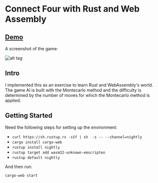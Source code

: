 # Connect Four with Rust and Web Assembly

## [Demo](https://michael-zucchetta.github.io/connect-four-rust-web-assembly/)

A screenshot of the game:

![alt tag](https://github.com/michael-zucchetta/blob/master/demo/ingame-screen.png?raw=true)

## Intro

I implemented this as an exercise to learn Rust and WebAssembly's world. The game AI is built with the Montecarlo method and the difficulty is determined by the number of moves for which the Montecarlo method is applied.

## Getting Started

Need the following steps for setting up the environment:

* `curl https://sh.rustup.rs -sSf | sh  -s -- --channel=nightly`
* `cargo install cargo-web`
* `rustup install nightly`
* `rustup target add wasm32-unknown-emscripten`
* `rustup default nightly`

And then run:

`cargo-web start`
